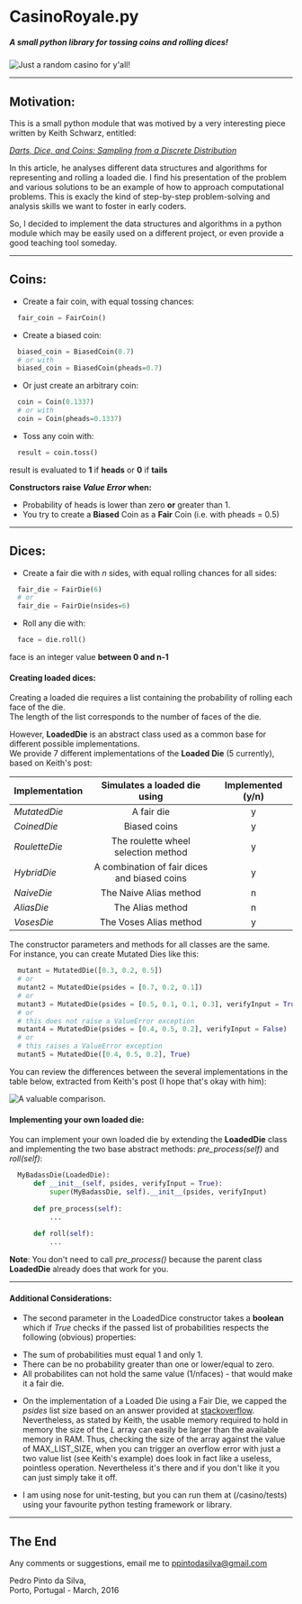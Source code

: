 # CasinoRoyale.py

##### A small python library for tossing coins and rolling dices!

![Just a random casino for y'all!](/../just-for-image/casino.jpg?raw=true "Sauron's Casino")

---

## Motivation:

This is a small python module that was motived by a very interesting piece written by Keith Schwarz, entitled:

  [*Darts, Dice, and Coins: Sampling from a Discrete Distribution*](http://www.keithschwarz.com/darts-dice-coins)

In this article, he analyses different data structures and algorithms for representing and rolling a loaded die.
I find his presentation of the problem and various solutions to be an example of how to approach computational problems.
This is exacly the kind of step-by-step problem-solving and analysis skills we want to foster in early coders.

So, I decided to implement the data structures and algorithms in a python module which may be easily used on a different project, or even provide a good teaching tool someday.

---

## Coins:

+ Create a fair coin, with equal tossing chances:
```python
  fair_coin = FairCoin()
```

+ Create a biased coin:
```python
  biased_coin = BiasedCoin(0.7)
  # or with
  biased_coin = BiasedCoin(pheads=0.7)
```

+ Or just create an arbitrary coin:
```python
  coin = Coin(0.1337)
  # or with
  coin = Coin(pheads=0.1337)
```

+ Toss any coin with:
```python
  result = coin.toss()
```
result is evaluated to **1** if **heads** or **0** if **tails**

**Constructors raise _Value Error_ when:**
+ Probability of heads is lower than zero **or** greater than 1.
+ You try to create a **Biased** Coin as a **Fair** Coin (i.e. with pheads = 0.5)

---

## Dices:

+ Create a fair die with *n* sides, with equal rolling chances for all sides:
```python
  fair_die = FairDie(6)
  # or
  fair_die = FairDie(nsides=6)
```

+ Roll any die with:
```python
  face = die.roll()
```
face is an integer value **between 0 and n-1**

#### Creating loaded dices:

Creating a loaded die requires a list containing the probability of rolling each face of the die.  
The length of the list corresponds to the number of faces of the die.

However, **LoadedDie** is an abstract class used as a common base for different possible implementations.  
We provide 7 different implementations of the **Loaded Die** (5 currently), based on Keith's post:

| Implementation | Simulates a loaded die using | Implemented (y/n) |
| -------------  |:-------------:|:-----------------------------:|
| *MutatedDie* | A fair die | y |
| *CoinedDie*  | Biased coins | y |
| *RouletteDie* | The roulette wheel selection method | y|
| *HybridDie*   | A combination of fair dices and biased coins | y |
| *NaiveDie* | The Naive Alias method  | n |
| *AliasDie*  | The Alias method | n |
| *VosesDie* | The Voses Alias method | y |

The constructor parameters and methods for all classes are the same.  
For instance, you can create Mutated Dies like this:

```python
  mutant = MutatedDie([0.3, 0.2, 0.5])
  # or
  mutant2 = MutatedDie(psides = [0.7, 0.2, 0.1])
  # or 
  mutant3 = MutatedDie(psides = [0.5, 0.1, 0.1, 0.3], verifyInput = True)
  # or
  # this does not raise a ValueError exception
  mutant4 = MutatedDie(psides = [0.4, 0.5, 0.2], verifyInput = False)
  # or
  # this raises a ValueError exception
  mutant5 = MutatedDie([0.4, 0.5, 0.2], True)
```

You can review the differences between the several implementations in the table below, extracted from
Keith's post (I hope that's okay with him):

![A valuable comparison.](/../just-for-image/loaded_implementations.png?raw=true "Rock n' rollin")

#### Implementing your own loaded die:

You can implement your own loaded die by extending the **LoadedDie** class
and implementing the two base abstract methods: *pre_process(self)* and *roll(self)*:

```python
  MyBadassDie(LoadedDie):
      def __init__(self, psides, verifyInput = True):
          super(MyBadassDie, self).__init__(psides, verifyInput)
    
      def pre_process(self):
          ...
    
      def roll(self):
          ...
```

**Note**: You don't need to call *pre_process()* because the parent class **LoadedDie**
already does that work for you.

---

#### Additional Considerations:

+ The second parameter in the LoadedDice constructor takes a **boolean** which if *True* checks if the passed list
of probabilities respects the following (obvious) properties:
 * The sum of probabilities must equal 1 and only 1.
 * There can be no probability greater than one or lower/equal to zero.
 * All probabilites can not hold the same value (1/nfaces) - that would make it a fair die.

+ On the implementation of a Loaded Die using a Fair Die, we capped the *psides* list size based
on an answer provided at [stackoverflow](http://stackoverflow.com/questions/855191/how-big-can-a-python-array-get).
Nevertheless, as stated by Keith, the usable memory required to hold in memory the size of the *L* array can easily
be larger than the available memory in RAM. Thus, checking the size of the array against the value of MAX_LIST_SIZE, when you can trigger an overflow error with just a two value list (see Keith's example) does look in fact like a useless, pointless operation. Nevertheless it's there and if you don't like it you can just simply take it off.

+ I am using nose for unit-testing, but you can run them at (/casino/tests) using your favourite python testing framework or library.

---

## The End

Any comments or suggestions, email me to ppintodasilva@gmail.com  

Pedro Pinto da Silva,  
Porto, Portugal - March, 2016
